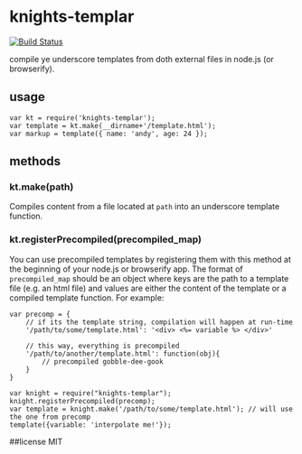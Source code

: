 knights-templar
==========

[![Build Status](https://travis-ci.org/andyperlitch/knights-templar.png)](https://travis-ci.org/andyperlitch/knights-templar)

compile ye underscore templates from doth external files in node.js (or browserify).

## usage

    var kt = require('knights-templar');
    var template = kt.make(__dirname+'/template.html');
    var markup = template({ name: 'andy', age: 24 });

## methods

### kt.make(path)

Compiles content from a file located at `path` into an underscore template function.

### kt.registerPrecompiled(precompiled_map)

You can use precompiled templates by registering them with this method at the beginning of your node.js or browserify app.
The format of `precompiled_map` should be an object where keys are the path to a template file (e.g. an html file) and 
values are either the content of the template or a compiled template function. For example:

	var precomp = {
		// if its the template string, compilation will happen at run-time
		'/path/to/some/template.html': '<div> <%= variable %> </div>'

		// this way, everything is precompiled
		'/path/to/another/template.html': function(obj){
			// precompiled gobble-dee-gook
		}
	}

	var knight = require("knights-templar");
	knight.registerPrecompiled(precomp);
	var template = knight.make('/path/to/some/template.html'); // will use the one from precomp
	template({variable: 'interpolate me!'});

##license
MIT